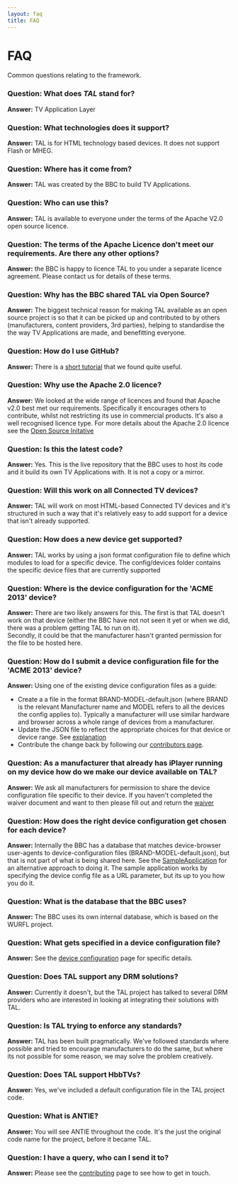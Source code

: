 ```yaml
---
layout: faq
title: FAQ
---
```

# FAQ
<p class="lead">Common questions relating to the framework.</p>

### **Question:** What does *TAL* stand for?  
**Answer:** TV Application Layer

### **Question:** What technologies does it support?  
**Answer:** TAL is for HTML technology based devices.  It does not support Flash or MHEG. 

### **Question:** Where has it come from?  
**Answer:** TAL was created by the BBC to build TV Applications.

### **Question:** Who can use this?  
**Answer:** TAL is available to everyone under the terms of the Apache V2.0 open source licence.

### **Question:** The terms of the Apache Licence don't meet our requirements.  Are there any other options?  
**Answer:** the BBC is happy to licence TAL to you under a  separate licence agreement. Please 
contact us for details of these terms.

### **Question:** Why has the BBC shared TAL via Open Source?
**Answer:** The biggest technical reason for making TAL available as an open source project
is so that it can be picked up and contributed to by others (manufacturers, content providers,
3rd parties), helping to standardise the the way TV Applications are made, and benefitting
everyone.

### **Question:** How do I use GitHub?
**Answer:** There is a [short tutorial](http://try.github.com/levels/1/challenges/1) that
we found quite useful.

### **Question:** Why use the Apache 2.0 licence?  
**Answer:** We looked at the wide range of licences and found that Apache v2.0 best 
met our requirements.
Specifically it encourages others to contribute, whilst not restricting its use in commercial products.
It's also a well recognised licence type.  For more details about the Apache 2.0
licence see the [Open Source Initative](http://opensource.org/licenses/Apache-2.0)

### **Question:** Is this the latest code?
**Answer:** Yes. This is the live repository that the BBC uses to host its code and it build its own 
TV Applications with.  It is not a copy or a mirror.

### **Question:** Will this work on all Connected TV devices?
**Answer:** TAL will work on most HTML-based Connected TV devices and it's structured 
in such a way that it's relatively easy to add support for a device that isn't already supported.

### **Question:** How does a new device get supported?  
**Answer:** TAL works by using a json format configuration file to define which modules to load 
for a specific device.  The config/devices folder contains the specific device files that are
currently supported

### **Question:** Where is the device configuration for the 'ACME 2013' device?   
**Answer:** There are two likely answers for this.  The first is that TAL doesn't work on that device 
(either the BBC have not not seen it yet or when we did, there was a problem getting TAL to run on it).  
Secondly, it could be that the manufacturer hasn't granted permission for the file to be hosted here.

### **Question:** How do I submit a device configuration file for the 'ACME 2013' device?
**Answer:** Using one of the existing device configuration files as a guide:

* Create a a file in the format BRAND-MODEL-default.json (where BRAND is the relevant Manufacturer name and 
MODEL refers to all the devices the config applies to). Typically a manufacturer will use
similar hardware and browser across a whole range of devices from a manufacturer.
* Update the JSON file to reflect the appropriate choices for that device or device range. See [explanation](overview/device-configuration.html)
* Contribute the change back by following our [contributors page](other/contributing.html).

### **Question:** As a manufacturer that already has iPlayer running on my device how do we make our device available on TAL?
**Answer:** We ask all manufacturers for permission to share the device configuration file specific to their device.
If you haven't completed the waiver document and want to then please fill out and return the [waiver]({site.baseurl}/other/tal-waiver.pdf)

### **Question:** How does the right device configuration get chosen for each device?
**Answer:** Internally the BBC has a database that matches device-browser user-agents to device-configuration files 
(BRAND-MODEL-default.json), but that is not part of what is being shared here.  See the
[SampleApplication](https://github.com/fmtvp/talexample) for an alternative approach to
doing it.  The sample application works by specifying the device config file as a URL
parameter, but its up to you how you do it.

### **Question:** What is the database that the BBC uses?
**Answer:** The BBC uses its own internal database, which is based on the WURFL project.

### **Question:** What gets specified in a device configuration file?  
**Answer:** See the [device configuration](overview/device-configuration.html) page for specific details.

### **Question:** Does TAL support any DRM solutions?  
**Answer:** Currently it doesn't, but the TAL project has talked to several DRM providers who are interested 
in looking at integrating their solutions with TAL.

### **Question:** Is TAL trying to enforce any standards?
**Answer:** TAL has been built pragmatically. We've followed standards where possible and tried to 
encourage manufacturers to do the same, but where its not possible for some reason, we may solve the 
problem creatively.

### **Question:** Does TAL support HbbTVs?
**Answer:** Yes, we've included a default configuration file in the TAL project code.

### **Question:** What is ANTIE?
**Answer:** You will see ANTIE throughout the code.  It's the just the original code
name for the project, before it became TAL.

### **Question:** I have a query, who can I send it to?  
**Answer:** Please see the [contributing](other/contributing.html) page to see how to get in touch.
